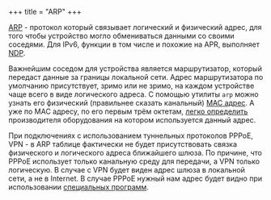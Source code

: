 +++
title = "ARP"
+++

[ARP](https://ru.wikipedia.org/wiki/ARP) - протокол который связывает логический и физический адрес, для того чтобы устройство могло обмениваться данными со своими соседями. Для IPv6, функции в том числе и похожие на APR, выполняет [NDP](https://ru.wikipedia.org/wiki/Neighbor_Discovery_Protocol).

Важнейшим соседом для устройства является маршрутизатор, который передаст данные за границы локальной сети. Адрес маршрутизатора по умолчанию присутствует, зримо или не зримо, на каждом устройстве чаще всего в виде логического адреса. С помощью утилиты `arp` можно узнать его физический (правильнее сказать канальный) [MAC адрес](https://ru.wikipedia.org/wiki/MAC-адрес). А уже по MAC адресу, по его первым трём октетам, [легко определить](http://standards.ieee.org/develop/regauth/oui/public.html) производителя оборудования на котором используется данный адрес.

При подключениях с использованием туннельных протоколов PPPoE, VPN - в ARP таблице фактически не будет присутствовать связка физического и логического адреса ближайшего шлюза. По причине, что PPPoE использует только канальную среду для передачи, а VPN только логическую. В случае с VPN будет виден адрес шлюза в локальной сети, а не в Internet. В случае PPPoE нужный нам адрес будет видно при использовании [специальных программ](http://www.raspppoe.com/).
